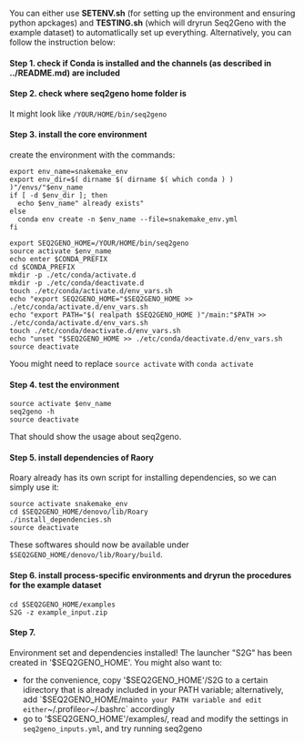 <!--
SPDX-FileCopyrightText: 2021 Tzu-Hao Kuo

SPDX-License-Identifier: GPL-3.0-or-later
-->

You can either use **SETENV.sh** (for setting up the environment and ensuring python apckages) 
and **TESTING.sh** (which will dryrun Seq2Geno with the example dataset) to automatlically set up 
everything. Alternatively, you can follow the instruction below:

#### Step 1. check if Conda is installed and the channels (as described in ../README.md) are included 
#### Step 2. check where seq2geno home folder is
It might look like `/YOUR/HOME/bin/seq2geno`

#### Step 3. install the core environment
create the environment with the commands:
```
export env_name=snakemake_env
export env_dir=$( dirname $( dirname $( which conda ) ) )"/envs/"$env_name
if [ -d $env_dir ]; then
  echo $env_name" already exists"
else
  conda env create -n $env_name --file=snakemake_env.yml
fi

export SEQ2GENO_HOME=/YOUR/HOME/bin/seq2geno
source activate $env_name
echo enter $CONDA_PREFIX
cd $CONDA_PREFIX
mkdir -p ./etc/conda/activate.d
mkdir -p ./etc/conda/deactivate.d
touch ./etc/conda/activate.d/env_vars.sh
echo "export SEQ2GENO_HOME="$SEQ2GENO_HOME >> ./etc/conda/activate.d/env_vars.sh
echo "export PATH="$( realpath $SEQ2GENO_HOME )"/main:"$PATH >> ./etc/conda/activate.d/env_vars.sh
touch ./etc/conda/deactivate.d/env_vars.sh
echo "unset "$SEQ2GENO_HOME >> ./etc/conda/deactivate.d/env_vars.sh
source deactivate
```
Yoou might need to replace `source activate` with `conda activate` 

#### Step 4. test the environment
```
source activate $env_name
seq2geno -h
source deactivate
```
That should show the usage about seq2geno.

#### Step 5. install dependencies of Raory 
Roary already has its own script for installing dependencies, so we can simply use it:
```
source activate snakemake_env
cd $SEQ2GENO_HOME/denovo/lib/Roary
./install_dependencies.sh
source deactivate
```
These softwares should now be available under `$SEQ2GENO_HOME/denovo/lib/Roary/build`.

#### Step 6. install process-specific environments and dryrun the procedures for the example dataset
```
cd $SEQ2GENO_HOME/examples
S2G -z example_input.zip
```

#### Step 7. 

Environment set and dependencies installed! The launcher "S2G" has been created in '$SEQ2GENO_HOME'. You might also want to: 
- for the convenience, copy '$SEQ2GENO_HOME'/S2G to a certain idirectory that is already included in your PATH variable; alternatively, add `$SEQ2GENO_HOME/main` to your PATH variable and edit either `~/.profile` or `~/.bashrc` accordingly
- go to '$SEQ2GENO_HOME'/examples/, read and modify the settings in `seq2geno_inputs.yml`, and try running seq2geno 
